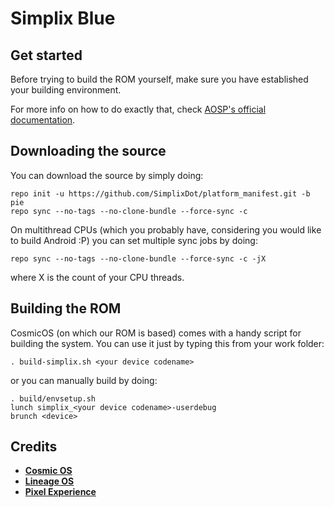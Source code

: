 Simplix Blue
============

Get started
-----------

Before trying to build the ROM yourself, make sure you have established your building environment.

For more info on how to do exactly that, check [AOSP's official documentation](https://source.android.com/setup/build/initializing).

Downloading the source
----------------------

You can download the source by simply doing:

    repo init -u https://github.com/SimplixDot/platform_manifest.git -b pie
    repo sync --no-tags --no-clone-bundle --force-sync -c
    
On multithread CPUs (which you probably have, considering you would like to build Android :P) you can set multiple sync jobs by doing:

    repo sync --no-tags --no-clone-bundle --force-sync -c -jX

where X is the count of your CPU threads.

Building the ROM
----------------

CosmicOS (on which our ROM is based) comes with a handy script for building the system. You can use it just by typing this from your work folder:

    . build-simplix.sh <your device codename>
    
or you can manually build by doing:

    . build/envsetup.sh
    lunch simplix_<your device codename>-userdebug
    brunch <device>
    
Credits
-------
 * [**Cosmic OS**](https://github.com/Cosmic-OS)
 * [**Lineage OS**](https://github.com/LineageOS)
 * [**Pixel Experience**](https://github.com/PixelExperience)
 
 
